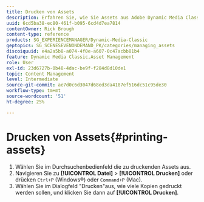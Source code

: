 ```yaml
---
title: Drucken von Assets
description: Erfahren Sie, wie Sie Assets aus Adobe Dynamic Media Classic drucken.
uuid: 6cd5ba38-ec80-461f-b095-6cd4d7ea7814
contentOwner: Rick Brough
content-type: reference
products: SG_EXPERIENCEMANAGER/Dynamic-Media-Classic
geptopics: SG_SCENESEVENONDEMAND_PK/categories/managing_assets
discoiquuid: e4a2a5b8-a074-4f0e-a607-0c47acbb81b4
feature: Dynamic Media Classic,Asset Management
role: User
exl-id: 23d6727b-0b48-4dac-be9f-f284d8d10de1
topic: Content Management
level: Intermediate
source-git-commit: ae7d0c6d3047d68ed3da4187ef516dc51c95de30
workflow-type: tm+mt
source-wordcount: '51'
ht-degree: 25%

---
```


# Drucken von Assets{#printing-assets}

1. Wählen Sie im Durchsuchenbedienfeld die zu druckenden Assets aus.
1. Navigieren Sie zu **[!UICONTROL Datei]** > **[!UICONTROL Drucken]** oder drücken `Ctrl+P` (Windows®) oder `Command+P` (Mac).
1. Wählen Sie im Dialogfeld &quot;Drucken&quot;aus, wie viele Kopien gedruckt werden sollen, und klicken Sie dann auf **[!UICONTROL Drucken]**.
